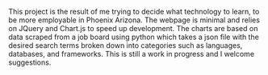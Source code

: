 This project is the result of me trying to decide what technology to learn, to be more employable in Phoenix Arizona. The webpage is minimal and relies on JQuery and Chart.js to speed up development. The charts are based on data scraped from a job board using python which takes a json file with the desired search terms broken down into categories such as languages, databases, and frameworks. This is still a work in progress and I welcome suggestions.  
